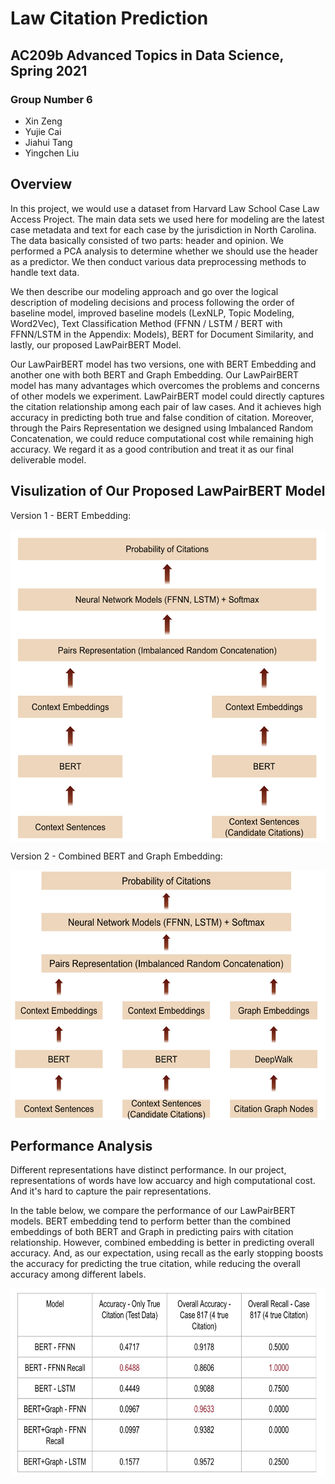 # Law Citation Prediction

## AC209b Advanced Topics in Data Science, Spring 2021

### Group Number 6

* Xin Zeng
* Yujie Cai
* Jiahui Tang
* Yingchen Liu

## Overview

In this project, we would use a dataset from Harvard Law School Case Law Access Project. The main data sets we used here for modeling are the latest case metadata and text for each case by the jurisdiction in North Carolina. The data basically consisted of two parts: header and opinion. We performed a PCA analysis to determine whether we should use the header as a predictor. We then conduct various data preprocessing methods to handle text data.

We then describe our modeling approach and go over the logical description of modeling decisions and process following the order of baseline model, improved baseline models (LexNLP, Topic Modeling, Word2Vec), Text Classification Method (FFNN / LSTM / BERT with FFNN/LSTM in the Appendix: Models), BERT for Document Similarity, and lastly, our proposed LawPairBERT Model.

Our LawPairBERT model has two versions, one with BERT Embedding and another one with both BERT and Graph Embedding. Our LawPairBERT model has many advantages which overcomes the problems and concerns of other models we experiment. LawPairBERT model could directly captures the citation relationship among each pair of law cases. And it achieves high accuracy in predicting both true and false condition of citation. Moreover, through the Pairs Representation we designed using Imbalanced Random Concatenation, we could reduce computational cost while remaining high accuracy. We regard it as a good contribution and treat it as our final deliverable model.

## Visulization of Our Proposed LawPairBERT Model

Version 1 - BERT Embedding:

<a href="url"><img src="https://github.com/LawCitationPrediction/Project/blob/main/img/version1.png" align="center" height="500" ></a>

Version 2 - Combined BERT and Graph Embedding:

<a href="url"><img src="https://github.com/LawCitationPrediction/Project/blob/main/img/version2.png" align="center" height="400" ></a>

## Performance Analysis

Different representations have distinct performance. In our project, representations of words have low accuarcy and high computational cost. And it's hard to capture the pair representations.

In the table below, we compare the performance of our LawPairBERT models. BERT embedding tend to perform better than the combined embeddings of both BERT and Graph in predicting pairs with citation relationship. However, combined embedding is better in predicting overall accuracy. And, as our expectation, using recall as the early stopping boosts the accuracy for predicting the true citation, while reducing the overall accuracy among different labels.

<a href="url"><img src="https://github.com/LawCitationPrediction/Project/blob/main/img/performance.png" align="center" height="300" ></a>
